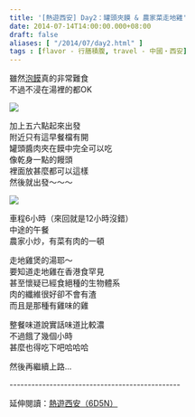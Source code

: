```yaml
---
title: '[熱遊西安] Day2：罐頭夾饃 & 農家菜走地雞'
date: 2014-07-14T14:00:00.000+08:00
draft: false
aliases: [ "/2014/07/day2.html" ]
tags : [flavor - 行膳積腹, travel - 中國・西安]
---
```


雖然[泡饃](https://hidie.net/xian1d/)真的非常難食  
不過不浸在湯裡的都OK  

![](/images/xian2a.jpg)

加上五六點起來出發  
附近只有這早餐檔有開  
罐頭醬肉夾在饃中完全可以吃  
像乾身一點的饅頭  
裡面放甚麼都可以這樣  
然後就出發～～～  

![](/images/xian2a1.jpg)

車程6小時（來回就是12小時沒錯）  
中途的午餐  
農家小炒，有菜有肉的一頓  
  
走地雞煲的湯耶～  
要知道走地雞在香港食罕見  
甚至懷疑已經食絕種的生物體系  
肉的纖維很好卻不會有渣  
而且是那種有雞味的雞  
  
整餐味道說實話味道比較濃  
不過餓了幾個小時  
甚麼也得吃下吧哈哈哈  
  
然後再繼續上路...  
  
\-----------------------------------------------  
  
延伸閱讀：[熱遊西安（6D5N）](https://hidie.net/xian6d5n/)
